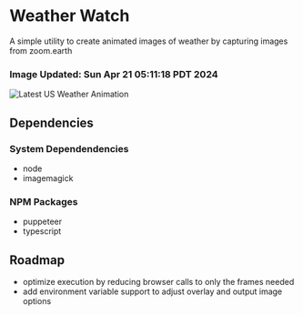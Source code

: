 # Weather Watch

A simple utility to create animated images of weather by capturing images from zoom.earth

### Image Updated: Sun Apr 21 05:11:18 PDT 2024

![Latest US Weather Animation](animations/2024-04-21.webp)

## Dependencies
### System Dependendencies
* node
* imagemagick
### NPM Packages
* puppeteer
* typescript

## Roadmap
* optimize execution by reducing browser calls to only the frames needed
* add environment variable support to adjust overlay and output image options
